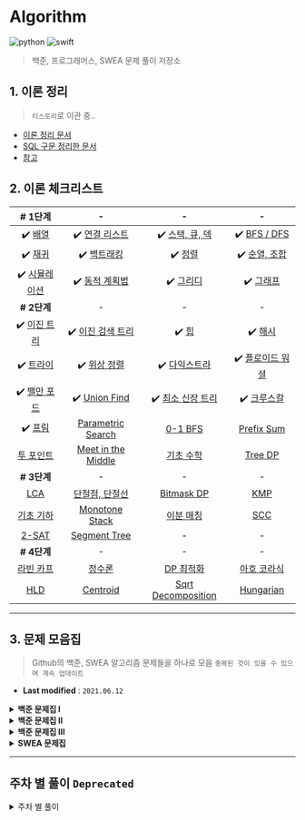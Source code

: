 # Algorithm

<p>
    <img alt="python" src="https://img.shields.io/badge/-Python-blue?logo=python&logoColor=white"/>
    <img alt="swift" src="https://img.shields.io/badge/-Swift-orange?logo=swift&logoColor=white"/>
</p>

> 백준, 프로그래머스, SWEA 문제 풀이 저장소

## 1. 이론 정리

> `티스토리`로 이관 중..

- [이론 정리 문서](https://seu0313.tistory.com/category/Algorithm/%EC%9E%90%EB%A3%8C%EA%B5%AC%EC%A1%B0%20%26%20%EC%95%8C%EA%B3%A0%EB%A6%AC%EC%A6%98%20%EC%9D%B4%EB%A1%A0)
- [SQL 구문 정리한 문서](https://github.com/seu0313/Algorithm/tree/master/%EC%9D%B4%EB%A1%A0/SQL)
- [참고](https://gmlwjd9405.github.io/2017/10/01/basic-concepts-of-development-algorithm.html)


## 2. 이론 체크리스트

|**# 1단계**|-|-|-|
| :--------: | :--------: | :--------: | :--------: |
|✔️ [배열]()|✔️ [연결 리스트]()|✔️ [스택, 큐, 덱]()|✔️ [BFS / DFS]()|
|✔️ [재귀]()|✔️ [백트래킹]()|✔️ [정렬]()|✔️ [순열, 조합]()|
|✔️ [시뮬레이션]()|✔️ [동적 계획법]()|✔️ [그리디]()|✔️ [그래프]()|
|**# 2단계**|-|-|-|
|✔️ [이진 트리]()|✔️ [이진 검색 트리]()|✔️ [힙]()|✔️ [해시]()|
|✔️ [트라이]()|✔️ [위상 정렬]()|✔️ [다익스트라]()|✔️ [플로이드 워셜]()|
|✔️ [밸만 포드]()|✔️ [Union Find]()|✔️ [최소 신장 트리]()|✔️ [크루스칼]()|
|✔️ [프림]()|[Parametric Search]()|[0-1 BFS]()|[Prefix Sum]()|
|[투 포인트]()|[Meet in the Middle]()|[기초 수학]()|[Tree DP]()|
|**# 3단계**|-|-|-|
|[LCA]()|[단절점, 단절선]()|[Bitmask DP]()|[KMP]()|
|[기초 기하]()|[Monotone Stack]()|[이분 매칭]()|[SCC]()|
|[2-SAT]()|[Segment Tree]()|-|-|
|**# 4단계**|-|-|-|
|[라빈 카프]()|[정수론]()|[DP 최적화]()|[아호 코라식]()|
|[HLD]()|[Centroid]()|[Sqrt Decomposition]()|[Hungarian]()|

---

## 3. 문제 모음집

> Github의 백준, SWEA 알고리즘 문제들을 하나로 모음 `중복된 것이 있을 수 있으며 계속 업데이트`

- **Last modified** :  `2021.06.12`

<details>
<summary><b>백준 문제집 I</b></summary>

|문제 번호|문제 이름|체크 (📅, ✔️)|
|:---:|:---:|:---:|
|16676|[근우의 다이어리 꾸미기](https://www.acmicpc.net/problem/16676)|📅|
|15953|[상금 헌터](https://www.acmicpc.net/problem/15953)|📅|
|2480|[주사위 세개](https://www.acmicpc.net/problem/2480)|📅|
|17072|[아스키 아트](https://www.acmicpc.net/problem/17072)|📅|
|16675|[두 개의 손](https://www.acmicpc.net/problem/16675)|📅|
|---|---|---|
|16165|[걸그룹 마스터 준석이](https://www.acmicpc.net/problem/16165)|📅|
|17293|[맥주 99병](https://www.acmicpc.net/problem/17293)|📅|
|10539|[수빈이와 수열](https://www.acmicpc.net/problem/10539)|📅|
|17389|[보너스 점수](https://www.acmicpc.net/problem/17389)|📅|
|1439|[뒤집기](https://www.acmicpc.net/problem/1439)|📅|
|---|---|---|
|5052|[전화번호 목록](https://www.acmicpc.net/problem/5052)|📅|
|10828|[스택](https://www.acmicpc.net/problem/10828)|✔️|
|10845|[큐](https://www.acmicpc.net/problem/10845)|✔️|
|1927|[최소 힙](https://www.acmicpc.net/problem/1927)|📅|
|9012|[괄호](https://www.acmicpc.net/problem/9012)|✔️|
|---|---|---|
|10799|[쇠막대기](https://www.acmicpc.net/problem/10799)|✔️|
|2493|[탑](https://www.acmicpc.net/problem/2493)|📅|
|1966|[프린터 큐](https://www.acmicpc.net/problem/1966)|✔️|
|11279|[최대 힙](https://www.acmicpc.net/problem/11279)|📅|
|1439|[가장 긴 문자열](https://www.acmicpc.net/problem/1439)|📅|
|---|---|---|
|1766|[문제집](https://www.acmicpc.net/problem/1766)|📅|
|1012|[유기농 배추](https://www.acmicpc.net/problem/1012)|✔️|
|1260|[DFS와 BFS](https://www.acmicpc.net/problem/1260)|✔️|
|2178|[미로 탐색](https://www.acmicpc.net/problem/2178)|✔️|
|2606|[바이러스](https://www.acmicpc.net/problem/2606)|✔️|
|---|---|---|
|2667|[단지번호 붙이기](https://www.acmicpc.net/problem/2667)|✔️|
|14503|[로봇 청소기](https://www.acmicpc.net/problem/14503)|📅|
|14620|[꽃길](https://www.acmicpc.net/problem/14620)|📅|
|19956|[늑대와 양](https://www.acmicpc.net/problem/16956)|📅|
|11279|[최대 힙](https://www.acmicpc.net/problem/11279)|📅|
|---|---|---|
|11726|[2×n 타일링](https://www.acmicpc.net/problem/11726)||
|1149|[RGB거리](https://www.acmicpc.net/problem/1149)||
|2579|[계단 오르기](https://www.acmicpc.net/problem/2579)||
|2839|[설탕 배달](https://www.acmicpc.net/problem/2839)||
|1715|[카드 정렬하기](https://www.acmicpc.net/problem/1715)||
|---|---|---|
|1339|[단어 수학](https://www.acmicpc.net/problem/1339)||
|1946|[신입 사원](https://www.acmicpc.net/problem/1946)||
|7576|[토마토](https://www.acmicpc.net/problem/7576)||
|1697|[숨바꼭질](https://www.acmicpc.net/problem/1697)||
|14502|[연구소](https://www.acmicpc.net/problem/14502)||
|---|---|---|
|2193|[이친수](https://www.acmicpc.net/problem/2193)||
|2156|[포도주 시식](https://www.acmicpc.net/problem/2156)||
|1912|[연속 합](https://www.acmicpc.net/problem/1912)||
|9251|[LCS](https://www.acmicpc.net/problem/9251)||
|11724|[연결 요소의 개수](https://www.acmicpc.net/problem/11724)||
|---|---|---|
|2206|[벽 부수고 이동하기](https://www.acmicpc.net/problem/2206)||
|4963|[섬의 개수](https://www.acmicpc.net/problem/4963)||
|10026|[적록색약](https://www.acmicpc.net/problem/10026)||
|11286|[절대값 힙](https://www.acmicpc.net/problem/11286)||
|15686|[치킨 배달](https://www.acmicpc.net/problem/15686)||
|---|---|---|
|8980|[택배](https://www.acmicpc.net/problem/8980)||
|2437|[저울](https://www.acmicpc.net/problem/2437)||
|11053|[가장 긴 증가하는 부분 수열](https://www.acmicpc.net/problem/11053)||
|10844|[쉬운 계단 수](https://www.acmicpc.net/problem/10844)||
|9251|[LCS](https://www.acmicpc.net/problem/9251)||
|---|---|---|
|7569|[토마토](https://www.acmicpc.net/problem/7569)||
|3055|[탈출](https://www.acmicpc.net/problem/3055)||
|2468|[안전 영역](https://www.acmicpc.net/problem/2468)||
|1987|[알파벳](https://www.acmicpc.net/problem/1987)||
|15686|[치킨 배달](https://www.acmicpc.net/problem/15686)||
|---|---|---|
|8980|[택배](https://www.acmicpc.net/problem/8980)||
|2437|[저울](https://www.acmicpc.net/problem/2437)||
|3035|[탈출](https://www.acmicpc.net/problem/3035)||
|3190|[뱀](https://www.acmicpc.net/problem/3190)||
|14888|[연산자 끼워넣기](https://www.acmicpc.net/problem/14888)||
|---|---|---|
|1182|[부분수열의 합](https://www.acmicpc.net/problem/1182)||
|11052|[카드 구매하기](https://www.acmicpc.net/problem/11052)||
|2133|[타일 채우기](https://www.acmicpc.net/problem/2133)||
|15649|[N과 M (1)](https://www.acmicpc.net/problem/15649)||
|2583|[영역 구하기](https://www.acmicpc.net/problem/2583)||
|---|---|---|
|2644|[촌수 계산](https://www.acmicpc.net/problem/2644)||
|13549|[숨바꼭질 3](https://www.acmicpc.net/problem/13549)||
|1520|[내리막 길](https://www.acmicpc.net/problem/1520)||
|11722|[가장 긴 감소하는 부분 수열](https://www.acmicpc.net/problem/11722)||
|1316|[그룹 단어 체커](https://www.acmicpc.net/problem/1316)||
|---|---|---|
|14500|[테트로미노](https://www.acmicpc.net/problem/14500)||
|2847|[게임을 만든 동준이](https://www.acmicpc.net/problem/2847)||
|1062|[가르침](https://www.acmicpc.net/problem/1062)||
|16236|[아기 상어](https://www.acmicpc.net/problem/16236)||
|7562|[나이트의 이동](https://www.acmicpc.net/problem/7562)||
|---|---|---|
|16236|[아기 상어](https://www.acmicpc.net/problem/16236)||
|1699|[제곱수의 합](https://www.acmicpc.net/problem/1699)||
|11051|[이항 계수2](https://www.acmicpc.net/problem/11051)||
|12865|[평범한 배낭](https://www.acmicpc.net/problem/12865)||
|11501|[주식](https://www.acmicpc.net/problem/11501)||
|---|---|---|
|2457|[공주님의 정원](https://www.acmicpc.net/problem/2457)||
|15900|[나무 탈출](https://www.acmicpc.net/problem/15900)||
|9372|[상근이의 여행](https://www.acmicpc.net/problem/9372)||
|2343|[기타 레슨](https://www.acmicpc.net/problem/2343)||
|1939|[중량 제한](https://www.acmicpc.net/problem/1939)||
|---|---|---|
|2504|[괄호의 값](https://www.acmicpc.net/problem/2504)|✔️|
|1010|[다리 놓기](https://www.acmicpc.net/problem/1010)||
|9465|[스티커](https://www.acmicpc.net/problem/9465)||
|11725|[트리의 부모 찾기](https://www.acmicpc.net/problem/11725)||
|14499|[주사위 굴리기](https://www.acmicpc.net/problem/14499)||
|---|---|---|
|1080|[행렬](https://www.acmicpc.net/problem/1080)||
|1309|[동물원](https://www.acmicpc.net/problem/1309)||
|15683|[감시](https://www.acmicpc.net/problem/15683)||
|2108|[통계학](https://www.acmicpc.net/problem/2108)||
|2589|[보물섬](https://www.acmicpc.net/problem/2589)||
|---|---|---|
|16953|[A -> B](https://www.acmicpc.net/problem/16953)||
|14890|[경사로](https://www.acmicpc.net/problem/14890)||
|17144|[미세먼지 안녕!](https://www.acmicpc.net/problem/17144)||
|17140|[이차원 배열과 연산](https://www.acmicpc.net/problem/17140)||
|15684|[사다리 조작](https://www.acmicpc.net/problem/15684)||
|---|---|---|
|14501|[퇴사](https://www.acmicpc.net/problem/14501)||
|19236|[청소년 상어](https://www.acmicpc.net/problem/19236)||
|20055|[컨베이어 벨트 위의 로봇](https://www.acmicpc.net/problem/20055)||
|14891|[톱니바퀴](https://www.acmicpc.net/problem/14891)||
|14889|[스타트와 링크](https://www.acmicpc.net/problem/14889)||
|---|---|---|
|16235|[나무 재테크](https://www.acmicpc.net/problem/16235)||
|17070|[파이프 옮기기 1](https://www.acmicpc.net/problem/17070)||
|17281|[⚾](https://www.acmicpc.net/problem/17281)||
|19237|[어른 상어](https://www.acmicpc.net/problem/19237)||
|2565|[전깃줄](https://www.acmicpc.net/problem/2565)||
|---|---|---|
|1904|[01타일](https://www.acmicpc.net/problem/1904)||
|16234|[인구 이동](https://www.acmicpc.net/problem/16234)||
|1389|[케빈 베이컨의 6단계 법칙](https://www.acmicpc.net/problem/1389)||
|19237|[어른 상어](https://www.acmicpc.net/problem/19237)||
|15685|[드래곤 커브](https://www.acmicpc.net/problem/15685)||
|---|---|---|
|2636|[치즈](https://www.acmicpc.net/problem/2636)||
|1707|[이분 그래프](https://www.acmicpc.net/problem/1707)||
|1915|[가장 큰 정사각형](https://www.acmicpc.net/problem/1915)||
|2225|[합 분해](https://www.acmicpc.net/problem/2225)||
|11654|[아스키 코드](https://www.acmicpc.net/problem/11654)||
|---|---|---|
|11720|[숫자의 합](https://www.acmicpc.net/problem/11720)||
|1712|[손익분기점](https://www.acmicpc.net/problem/1712)||
|2292|[벌집](https://www.acmicpc.net/problem/2292)||
|1978|[소수 찾기](https://www.acmicpc.net/problem/1978)||
|2581|[소수](https://www.acmicpc.net/problem/2581)||
|---|---|---|
|10872|[팩토리얼](https://www.acmicpc.net/problem/10872)||
|10870|[피보나치 수5](https://www.acmicpc.net/problem/10870)||
|2798|[블랙잭](https://www.acmicpc.net/problem/2798)||
|2231|[분해합](https://www.acmicpc.net/problem/2231)||
|2750|[수 정렬하기](https://www.acmicpc.net/problem/2750)||
|---|---|---|
|2751|[수 정렬하기 2](https://www.acmicpc.net/problem/2751)||
|15649|[N과 M (1)](https://www.acmicpc.net/problem/15649)||
|15650|[N과 M (2)](https://www.acmicpc.net/problem/15650)||
|1003|[피보나치 함수](https://www.acmicpc.net/problem/1003)||
|9184|[신나는 함수 실행](https://www.acmicpc.net/problem/9184)||
|---|---|---|
|11047|[동전 0](https://www.acmicpc.net/problem/11047)||
|1931|[회의실 배정](https://www.acmicpc.net/problem/1931)||
|5086|[배수와 약수](https://www.acmicpc.net/problem/5086)||
|1037|[약수](https://www.acmicpc.net/problem/1037)||
|10828|[스택](https://www.acmicpc.net/problem/10828)||
|---|---|---|
|10773|[제로](https://www.acmicpc.net/problem/10773)||
|18258|[큐 2](https://www.acmicpc.net/problem/18258)||
|2164|[카드 2](https://www.acmicpc.net/problem/2164)||
|2630|[색종이 만들기](https://www.acmicpc.net/problem/2630)||
|1992|[쿼드트리](https://www.acmicpc.net/problem/1992)||
|---|---|---|
|1920|[수 찾기](https://www.acmicpc.net/problem/1920)||
|10816|[숫자 카드 2](https://www.acmicpc.net/problem/10816)||
|11279|[최대 힙](https://www.acmicpc.net/problem/11279)||
|1927|[최소 힙](https://www.acmicpc.net/problem/1927)||
|2447|[별 찍기-10](https://www.acmicpc.net/problem/2447)||
|---|---|---|
|11729|[하노이 탑 이동 순서](https://www.acmicpc.net/problem/11729)||
|7568|[덩치](https://www.acmicpc.net/problem/7568)||
|1018|[체스판 다시 칠하기](https://www.acmicpc.net/problem/1018)||
|15651|[N과 M (3)](https://www.acmicpc.net/problem/15651)||
|15652|[N과 M (4)](https://www.acmicpc.net/problem/15652)||
|---|---|---|
|1904|[01타일](https://www.acmicpc.net/problem/1904)||
|9461|[파도반 수열](https://www.acmicpc.net/problem/9461)||
|1260|[DFS와 BFS](https://www.acmicpc.net/problem/1260)||
|2606|[바이러스](https://www.acmicpc.net/problem/2606)||
|1149|[RGB 거리](https://www.acmicpc.net/problem/1149)||
|---|---|---|
|1932|[정수 삼각형](https://www.acmicpc.net/problem/1932)||
|11399|[ATM](https://www.acmicpc.net/problem/11399)||
|1541|[잃어버린 괄호](https://www.acmicpc.net/problem/1541)||
|2609|[최대공약수와 최소공배수](https://www.acmicpc.net/problem/2609)||
|1934|[최소공배수](https://www.acmicpc.net/problem/1934)||
|---|---|---|
|9012|[괄호](https://www.acmicpc.net/problem/9012)||
|4949|[균형잡힌 세상](https://www.acmicpc.net/problem/4949)||
|11866|[요세푸스 문제 0](https://www.acmicpc.net/problem/11866)||
|1966|[프린터 큐](https://www.acmicpc.net/problem/1966)||
|2579|[계단 오르기](https://www.acmicpc.net/problem/2579)||
|---|---|---|
|1463|[1로 만들기](https://www.acmicpc.net/problem/1463)||
|1780|[종이의 개수](https://www.acmicpc.net/problem/1780)||
|1629|[곱셈](https://www.acmicpc.net/problem/1629)||
|1654|[랜선 자르기](https://www.acmicpc.net/problem/1654)||
|2805|[나무 자르기](https://www.acmicpc.net/problem/2805)||
|---|---|---|
|11286|[절댓값 힙](https://www.acmicpc.net/problem/11286)||
|1655|[가운데를 말해요](https://www.acmicpc.net/problem/1655)||
|2667|[단지번호 붙이기](https://www.acmicpc.net/problem/2667)||
|1012|[유기농 배추](https://www.acmicpc.net/problem/1012)||
|1436|[영화감독 숌](https://www.acmicpc.net/problem/1436)||
|---|---|---|
|9663|[N-Queen](https://www.acmicpc.net/problem/9663)||
|2580|[스도쿠](https://www.acmicpc.net/problem/2580)||
|10844|[쉬운 계단 수](https://www.acmicpc.net/problem/10844)||
|2156|[포도주 시식](https://www.acmicpc.net/problem/2156)||
|13305|[주유소](https://www.acmicpc.net/problem/13305)||
|---|---|---|
|2981|[검문](https://www.acmicpc.net/problem/2981)||
|3036|[링](https://www.acmicpc.net/problem/3036)||
|2580|[스도쿠](https://www.acmicpc.net/problem/2580)||
|11053|[가장 긴 증가하는 부분 수열](https://www.acmicpc.net/problem/11053)||
|11054|[가장 긴 바이토닉 부분 수열](https://www.acmicpc.net/problem/11054)||
|---|---|---|
|1874|[스택 수열](https://www.acmicpc.net/problem/1874)||
|17298|[오큰수](https://www.acmicpc.net/problem/17298)||
|10866|[덱](https://www.acmicpc.net/problem/10866)||
|1021|[회전하는 큐](https://www.acmicpc.net/problem/1021)||
|11401|[이항 계수3](https://www.acmicpc.net/problem/11401)||
|---|---|---|
|2740|[행렬 곱셈](https://www.acmicpc.net/problem/2740)||
|2110|[공유기 설치](https://www.acmicpc.net/problem/2110)||
|1300|[K번째 수](https://www.acmicpc.net/problem/1300)||
|1406|[에디터](https://www.acmicpc.net/problem/1406)||
|10989|[수 정렬하기 3](https://www.acmicpc.net/problem/10989)||
|---|---|---|
|10815|[숫자 카드](https://www.acmicpc.net/problem/10815)||
|7576|[토마토](https://www.acmicpc.net/problem/7576)||
|2565|[전깃줄](https://www.acmicpc.net/problem/2565)||
|1181|[단어 정렬](https://www.acmicpc.net/problem/1181)||
|2178|[미로 탐색](https://www.acmicpc.net/problem/2178)||
|---|---|---|
|9251|[LCS](https://www.acmicpc.net/problem/9251)||
|1026|[보물](https://www.acmicpc.net/problem/1026)||
|11650|[좌표 정렬하기](https://www.acmicpc.net/problem/11650)||
|1300|[K번째 수](https://www.acmicpc.net/problem/1300)||
|14889|[스타트와 링크](https://www.acmicpc.net/problem/14889)||
|---|---|---|
|11651|[좌표 정렬하기 2](https://www.acmicpc.net/problem/11651)||
|6603|[로또](https://www.acmicpc.net/problem/6603)||
|1158|[요세푸스 문제](https://www.acmicpc.net/problem/1158)||
|9095|[1, 2, 3 더하기](https://www.acmicpc.net/problem/9095)||
|5430|[AC](https://www.acmicpc.net/problem/5430)||
|---|---|---|
|1182|[부분 수열의 합](https://www.acmicpc.net/problem/1182)||
|1929|[소수 구하기](https://www.acmicpc.net/problem/1929)||
|10867|[중복 빼고 정렬하기](https://www.acmicpc.net/problem/10867)||
|15686|[치킨 배달](https://www.acmicpc.net/problem/15686)||
|15686|[치킨 배달](https://www.acmicpc.net/problem/15686)||
|---|---|---|
|5430|[AC](https://www.acmicpc.net/problem/5430)||
|7569|[토마토](https://www.acmicpc.net/problem/7569)||
|11726|[2xn 타일링](https://www.acmicpc.net/problem/11726)||
|2661|[좋은수열](https://www.acmicpc.net/problem/2661)||
|2583|[영역 구하기](https://www.acmicpc.net/problem/2583)||
|---|---|---|
|1697|[숨바꼭질](https://www.acmicpc.net/problem/1697)||
|1644|[소수의 연속합](https://www.acmicpc.net/problem/1644)||
|2485|[가로수](https://www.acmicpc.net/problem/2485)||
|1912|[연속합](https://www.acmicpc.net/problem/1912)||
|2580|[스도쿠](https://www.acmicpc.net/problem/2580)||
|---|---|---|
|2661|[좋은수열](https://www.acmicpc.net/problem/2661)||
|2293|[동전 1](https://www.acmicpc.net/problem/2293)||
|1654|[랜선 자르기](https://www.acmicpc.net/problem/1654)||
|1644|[소수의 연속합](https://www.acmicpc.net/problem/1644)||
|2217|[로프](https://www.acmicpc.net/problem/2217)||
|---|---|---|
|2805|[나무 자르기](https://www.acmicpc.net/problem/2805)||
|2636|[치즈](https://www.acmicpc.net/problem/2636)||
|11727|[2xn 타일링 2](https://www.acmicpc.net/problem/11727)||
|2529|[부등호](https://www.acmicpc.net/problem/2529)||
|2512|[예산](https://www.acmicpc.net/problem/2512)||
|---|---|---|
|2659|[십자카드 문제](https://www.acmicpc.net/problem/2659)||
|1715|[카드 정렬하기](https://www.acmicpc.net/problem/1715)||
|2293|[동전 1](https://www.acmicpc.net/problem/2293)||
|2668|[숫자고르기](https://www.acmicpc.net/problem/2668)||
|2641|[다각형그리기](https://www.acmicpc.net/problem/2641)||
|---|---|---|
|2660|[회장뽑기](https://www.acmicpc.net/problem/2660)||
|2529|[부등호](https://www.acmicpc.net/problem/2529)||
|2650|[교차점개수](https://www.acmicpc.net/problem/2650)||
|2669|[직사각형 네개의 합집합의 면적 구하기](https://www.acmicpc.net/problem/2669)||
|2658|[직각 이등변 삼각형 찾기](https://www.acmicpc.net/problem/2658)||
</details>

<details>
<summary><b>백준 문제집 II</b></summary>

|문제 번호|문제 이름|체크 (📅, ✔️)|
|:---:|:---:|:---:|
|4485|[녹색입은 애가 젤다지](https://www.acmicpc.net/problem/4485)||
|18513|[샘터](https://www.acmicpc.net/problem/18513)||
|19238|[스타트 택시](https://www.acmicpc.net/problem/19238)||
|19237|[어른 상어](https://www.acmicpc.net/problem/19237)||
|13460|[구슬 탈출 2](https://www.acmicpc.net/problem/13460)||
|---|---|---|
|19236|[청소년 상어](https://www.acmicpc.net/problem/19236)||
|12100|[2048(Easy)](https://www.acmicpc.net/problem/12100)||
|3190|[뱀](https://www.acmicpc.net/problem/3190)||
|14890|[경사로](https://www.acmicpc.net/problem/14890)||
|13458|[시험 감독](https://www.acmicpc.net/problem/13458)||
|---|---|---|
|14499|[주사위 굴리기](https://www.acmicpc.net/problem/14499)||
|5373|[큐빙](https://www.acmicpc.net/problem/5373)||
|14719|[빗물](https://www.acmicpc.net/problem/14719)||
|1440|[타임머신](https://www.acmicpc.net/problem/1440)||
|4386|[별자리 만들기](https://www.acmicpc.net/problem/4386)||
|---|---|---|
|1504|[특정한 최단 경우](https://www.acmicpc.net/problem/1504)||
|11559|[Puyo Puyo](https://www.acmicpc.net/problem/11559)||
|7562|[나이트의 이동](https://www.acmicpc.net/problem/7562)||
|1922|[네트워크 연결](https://www.acmicpc.net/problem/1922)||
|4179|[불!](https://www.acmicpc.net/problem/4179)||
|---|---|---|
|10026|[적록색약](https://www.acmicpc.net/problem/10026)||
|12846|[무서운 아르바이트](https://www.acmicpc.net/problem/12846)||
|2533|[SNS](https://www.acmicpc.net/problem/2533)||
|1516|[게임 개발](https://www.acmicpc.net/problem/1516)||
|2841|[외계인의 기타연주](https://www.acmicpc.net/problem/2841)||
|---|---|---|
|1022|[소용돌이 예쁘게 출력하기](https://www.acmicpc.net/problem/1022)||
|1713|[후보 추천하기](https://www.acmicpc.net/problem/1713)||
|8972|[미친 아두이노](https://www.acmicpc.net/problem/8972)||
|1976|[여행 가자](https://www.acmicpc.net/problem/1976)||
|5052|[전화번호 목록](https://www.acmicpc.net/problem/5052)||
|---|---|---|
|1715|[카드 정렬하기](https://www.acmicpc.net/problem/1715)||
|1202|[보석 도둑](https://www.acmicpc.net/problem/1202)||
|4195|[친구 네트워크](https://www.acmicpc.net/problem/4195)||
|9935|[문자열 폭발](https://www.acmicpc.net/problem/9935)||
|5676|[음주 코딩](https://www.acmicpc.net/problem/5676)||
|---|---|---|
|2014|[소수의 곱](https://www.acmicpc.net/problem/2014)||
|17298|[오큰수](https://www.acmicpc.net/problem/17298)||
|1038|[감소하는 수](https://www.acmicpc.net/problem/1038)||
|6198|[옥상 정원 꾸미기](https://www.acmicpc.net/problem/6198)||
|17299|[오등큰수](https://www.acmicpc.net/problem/17299)||
|---|---|---|
|2800|[괄호 제거](https://www.acmicpc.net/problem/2800)||
|11000|[강의실 배정](https://www.acmicpc.net/problem/11000)||
|17136|[색종이 붙이기](https://www.acmicpc.net/problem/17136)||
|1717|[집합의 표현](https://www.acmicpc.net/problem/1717)||
|17281|[⚾](https://www.acmicpc.net/problem/17281)||
|---|---|---|
|1826|[연료 채우기](https://www.acmicpc.net/problem/1826)||
|6087|[레이저 통신](https://www.acmicpc.net/problem/6087)||
|19640|[화장실의 규칙](https://www.acmicpc.net/problem/19640)||
|3954|[Brainf\*\*k 인터프리터](https://www.acmicpc.net/problem/3954)||
|17406|[배열 돌리기 4](https://www.acmicpc.net/problem/17406)||
|---|---|---|
|1662|[압축](https://www.acmicpc.net/problem/1662)||
|17471|[게리맨더링](https://www.acmicpc.net/problem/17471)||
|1781|[컵라면](https://www.acmicpc.net/problem/1781)||
|7662|[이중 우선순위 큐](https://www.acmicpc.net/problem/7662)||
|2812|[크게 만들기](https://www.acmicpc.net/problem/2812)||
|---|---|---|
|17472|[다리 만들기 2](https://www.acmicpc.net/problem/17472)||
|12764|[싸지방에 간 준하](https://www.acmicpc.net/problem/12764)||
|10216|[Count Circle Groups](https://www.acmicpc.net/problem/10216)||
|1477|[휴게소 세우기](https://www.acmicpc.net/problem/1477)||
|1700|[멀티탭 스케줄링](https://www.acmicpc.net/problem/1700)||
|---|---|---|
|2212|[센서](https://www.acmicpc.net/problem/2212)||
|2573|[빙산](https://www.acmicpc.net/problem/2573)||
|12865|[평범한 배낭](https://www.acmicpc.net/problem/12865)||
|2513|[통학버스](https://www.acmicpc.net/problem/2513)||
|5014|[스타트링크](https://www.acmicpc.net/problem/5014)||
|---|---|---|
|2660|[회장뽑기](https://www.acmicpc.net/problem/2660)||
|2636|[치즈](https://www.acmicpc.net/problem/2636)||
|1799|[비숍](https://www.acmicpc.net/problem/1799)||
|13908|[비밀번호](https://www.acmicpc.net/problem/13908)||
|2174|[로봇 시뮬레이션](https://www.acmicpc.net/problem/2174)||
|10836|[여왕벌](https://www.acmicpc.net/problem/10836)||
</details>

<details>
<summary><b>백준 문제집 III</b></summary>

|문제 번호|문제 이름|체크 (📅, ✔️)|
|:---:|:---:|:---:|
|2501|[🥉 약수 구하기](https://www.acmicpc.net/problem/2501)||
|3460|[🥉 이진수](https://www.acmicpc.net/problem/3460)||
|10818|[🥉 최소, 최대](https://www.acmicpc.net/problem/10818)||
|2460|[🥉 지능형 기차 2](https://www.acmicpc.net/problem/2460)||
|10870|[🥉 피보나치 수 5](https://www.acmicpc.net/problem/10870)||
|2309|[🥉 일곱 난쟁이](https://www.acmicpc.net/problem/2309)||
|2609|[🥈 최대공약수와 최소공배수](https://www.acmicpc.net/problem/2609)||
|2693|[🥈 N번째 큰 수](https://www.acmicpc.net/problem/2693)||
|1978|[🥈 소수 찾기](https://www.acmicpc.net/problem/1978)||
|1292|[🥈 쉽게 푸는 문제](https://www.acmicpc.net/problem/1292)||
|2581|[🥈 소수](https://www.acmicpc.net/problem/2581)||
|---|---|---|
|14888|[🥈 연산자 끼워넣기](https://www.acmicpc.net/problem/14888)||
|2504|[🥈 괄호의 값](https://www.acmicpc.net/problem/2504)|✔️|
|14719|[🥇 빗물](https://www.acmicpc.net/problem/14719)||
|1062|[🥇 가르침](https://www.acmicpc.net/problem/1062)||
|1700|[🥇 멀티탭 스케줄링](https://www.acmicpc.net/problem/1700)||
|1806|[🥇 부분합](https://www.acmicpc.net/problem/1806)||
|1916|[🥇 최소비용 구하기](https://www.acmicpc.net/problem/1916)||
|1197|[🥇 최소 스패닝 트리](https://www.acmicpc.net/problem/1197)||
|16916|[🥇 부분 문자열](https://www.acmicpc.net/problem/16916)||
|2252|[🥇 줄 세우기](https://www.acmicpc.net/problem/2252)||
|---|---|---|
|3085|[🥈 수들의 합](https://www.acmicpc.net/problem/3085)||
|1062|[🥈 사탕 게임](https://www.acmicpc.net/problem/1062)||
|2293|[🥈 동전 1](https://www.acmicpc.net/problem/2293)||
|2294|[🥈 동전 2](https://www.acmicpc.net/problem/2294)||
|2667|[🥈 단지번호붙이기](https://www.acmicpc.net/problem/2667)||
|1038|[🥇 감소하는 수](https://www.acmicpc.net/problem/1038)||
|1062|[🥇 가르침](https://www.acmicpc.net/problem/1062)||
|17070|[🥇 파이프 옮기기 1](https://www.acmicpc.net/problem/17070)||
|---|---|---|
|1260|[🥈 DFS와 BFS](https://www.acmicpc.net/problem/1260)||
|1303|[🥈 전투](https://www.acmicpc.net/problem/1303)||
|2178|[🥈 미로 탐색](https://www.acmicpc.net/problem/2178)||
|1743|[🥈 음식물 피하기](https://www.acmicpc.net/problem/1743)||
|2606|[🥈 바이러스](https://www.acmicpc.net/problem/2606)||
|16953|[🥇 A → B](https://www.acmicpc.net/problem/16953)||
|12851|[🥇 숨바꼭질 2](https://www.acmicpc.net/problem/12851)||
|13549|[🥇 숨바꼭질 3](https://www.acmicpc.net/problem/13549)||
|13913|[🥇 숨바꼭질 4](https://www.acmicpc.net/problem/13913)||
|14226|[🥇 이모티콘](https://www.acmicpc.net/problem/14226)||
|17086|[🥇 아기 상어2](https://www.acmicpc.net/problem/17086)||
|16930|[🏅 달리기](https://www.acmicpc.net/problem/16930)||
|---|---|---|
|15486|[🥈 퇴사 2](https://www.acmicpc.net/problem/15486)||
|1890|[🥈 점프](https://www.acmicpc.net/problem/1890)||
|15989|[🥈 1, 2, 3 더하기 4](https://www.acmicpc.net/problem/15989)||
|1495|[🥈 기타리스트](https://www.acmicpc.net/problem/1495)||
|11058|[🥈 크리보드](https://www.acmicpc.net/problem/11058)||
|12026|[🥈 BOJ 거리](https://www.acmicpc.net/problem/12026)||
|12865|[🥇 평범한 배낭](https://www.acmicpc.net/problem/12865)||
|5557|[🥇 1학년](https://www.acmicpc.net/problem/5557)||
|2281|[🥇 데스노트](https://www.acmicpc.net/problem/2281)||
|2616|[🥇 소형기관차](https://www.acmicpc.net/problem/2616)||
|10422|[🥇 괄호](https://www.acmicpc.net/problem/10422)||
|12869|[🥇 뮤탈리스크](https://www.acmicpc.net/problem/12869)||
|11049|[🥇 행렬 곱셈 순서](https://www.acmicpc.net/problem/11049)||
|12996|[🥇 Acka](https://www.acmicpc.net/problem/12996)||
|14238|[🥇 출근 기록](https://www.acmicpc.net/problem/14238)||
|11066|[🥇 파일 합치기](https://www.acmicpc.net/problem/11066)||
|10942|[🥇 팰린드롬?](https://www.acmicpc.net/problem/10942)||
|12969|[🥇 ABC](https://www.acmicpc.net/problem/12969)||
|---|---|---|
|2023|[🥇 신기한 소수](https://www.acmicpc.net/problem/2023)||
|16197|[🥇 두 동전](https://www.acmicpc.net/problem/16197)||
|9470|[🥇 Strahler 순서](https://www.acmicpc.net/problem/9470)||
|1005|[🥇 ACM Craft](https://www.acmicpc.net/problem/1005)||
|2533|[🥇 사회망 서비스(SNS)](https://www.acmicpc.net/problem/2533)||
|2176|[🥇 합리적인 이동경로](https://www.acmicpc.net/problem/2176)||
|1949|[🥇 우수 마을](https://www.acmicpc.net/problem/1949)||
|---|---|---|
|3568|[🥈 iSharp](https://www.acmicpc.net/problem/3568)||
|16506|[🥈 CPU](https://www.acmicpc.net/problem/16506)||
|2290|[🥈 LCD Test](https://www.acmicpc.net/problem/2290)||
|16113|[🥈 시그널](https://www.acmicpc.net/problem/16113)||
|6987|[🥈 월드컵](https://www.acmicpc.net/problem/6987)||
|8911|[🥈 거북이](https://www.acmicpc.net/problem/8911)||
|11559|[🥇 Puyo Puyo](https://www.acmicpc.net/problem/11559)||
|2933|[🥇 미네랄](https://www.acmicpc.net/problem/2933)||
|3197|[🥇 백조의 호수](https://www.acmicpc.net/problem/3197)||
|1194|[🥇 달이 차오른다, 가자.](https://www.acmicpc.net/problem/1194)||
|15898|[🥇 피아의 아틀리에 신비한 대회의 연금술사](https://www.acmicpc.net/problem/15898)||
|15778|[🏅 Yut Nori](https://www.acmicpc.net/problem/15778)||
|---|---|---|
|1141|[🥈 접두사](https://www.acmicpc.net/problem/1141)||
|9935|[🥇 문자열 폭발](https://www.acmicpc.net/problem/9935)||
|12100|[🥇 2048 (Easy)](https://www.acmicpc.net/problem/12100)||
|7579|[🥇 앱](https://www.acmicpc.net/problem/7579)||

</details>

<details>
<summary><b>SWEA 문제집</b></summary>

|문제 번호|문제 이름|체크 (📅, ✔️)|
|:---:|:---:|:---:|
|1949|[등산로 조성](https://swexpertacademy.com/main/code/problem/problemDetail.do?contestProbId=AV5PoOKKAPIDFAUq)||
|1953|[탈주범 검거](https://swexpertacademy.com/main/code/problem/problemDetail.do?contestProbId=AV5PpLlKAQ4DFAUq)||
|2105|[디저트 카페](https://swexpertacademy.com/main/code/problem/problemDetail.do?contestProbId=AV5VwAr6APYDFAWu)||
|2112|[보호 필름](https://swexpertacademy.com/main/code/problem/problemDetail.do?contestProbId=AV5V1SYKAaUDFAWu)||
|2117|[홈 방범 서비스](https://swexpertacademy.com/main/code/problem/problemDetail.do?contestProbId=AV5V61LqAf8DFAWu)||
|2382|[미생물 격리](https://swexpertacademy.com/main/code/problem/problemDetail.do?contestProbId=AV597vbqAH0DFAVl)||
|2383|[점심 식사시간](https://swexpertacademy.com/main/code/problem/problemDetail.do?contestProbId=AV5-BEE6AK0DFAVl)||
|4013|[특이한 자석](https://swexpertacademy.com/main/code/problem/problemDetail.do?contestProbId=AWIeV9sKkcoDFAVH)||
|4014|[활주로 건설](https://swexpertacademy.com/main/code/problem/problemDetail.do?contestProbId=AWIeW7FakkUDFAVH)||
|5644|[무선 충전](https://swexpertacademy.com/main/code/problem/problemDetail.do?contestProbId=AWXRDL1aeugDFAUo)||
|5648|[원자 소멸 시뮬레이션](https://swexpertacademy.com/main/code/problem/problemDetail.do?contestProbId=AWXRFInKex8DFAUo)||
|5650|[핀볼 게임](https://swexpertacademy.com/main/code/problem/problemDetail.do?contestProbId=AWXRF8s6ezEDFAUo)||
|5653|[줄기세포배양](https://swexpertacademy.com/main/code/problem/problemDetail.do?contestProbId=AWXRJ8EKe48DFAUo)||
|5656|[벽돌 깨기](https://swexpertacademy.com/main/code/problem/problemDetail.do?contestProbId=AWXRQm6qfL0DFAUo)||
|5658|[보물상자 비밀번호](https://swexpertacademy.com/main/code/problem/problemDetail.do?contestProbId=AWXRUN9KfZ8DFAUo)||
|6808|[규영이와 인영이의 카드게임](https://swexpertacademy.com/main/code/problem/problemDetail.do?contestProbId=AWgv9va6HnkDFAW0&categoryId=AWgv9va6HnkDFAW0&categoryType=CODE&&&)||
|2112|[보호 필름](https://swexpertacademy.com/main/code/problem/problemDetail.do?contestProbId=AV5V1SYKAaUDFAWu&categoryId=AV5V1SYKAaUDFAWu&categoryType=CODE)||
|3349|[최솟값으로 이동하기](https://swexpertacademy.com/main/code/problem/problemDetail.do?contestProbId=AWDTN0cKr1oDFAWD&categoryId=AWDTN0cKr1oDFAWD&categoryType=CODE)||
|2117|[홈 방범 서비스](https://swexpertacademy.com/main/code/problem/problemDetail.do?contestProbId=AV5V61LqAf8DFAWu&categoryId=AV5V61LqAf8DFAWu&categoryType=CODE)||
|2382|[미생물 격리](https://swexpertacademy.com/main/code/problem/problemDetail.do?contestProbId=AV597vbqAH0DFAVl)||
|2477|[차량 정비소](https://swexpertacademy.com/main/code/problem/problemDetail.do?contestProbId=AV6c6bgaIuoDFAXy&categoryId=AV6c6bgaIuoDFAXy&categoryType=CODE&problemTitle=2477&orderBy=FIRST_REG_DATETIME&selectCodeLang=ALL&select-1=&pageSize=10&pageIndex=1)||
|2105|[디저트 카페](https://swexpertacademy.com/main/code/problem/problemDetail.do?contestProbId=AV5VwAr6APYDFAWu)||


</details>

---

## 주차 별 풀이 `Deprecated`

<details>
<summary>주차 별 풀이</summary>

<details>
    <summary><b>2021년 (완료 목록)</b></summary>

### 1주차

- [x] [이론 학습 - Array](https://wayhome25.github.io/cs/2017/04/17/cs-18-1/)
- [x] [이론 학습 - Linked List](https://wayhome25.github.io/cs/2017/04/17/cs-19/)
- [x] [이론 학습 - Stack](https://gmlwjd9405.github.io/2018/08/03/data-structure-stack.html)
- [x] [이론 학습 - Queue, Deque](https://gmlwjd9405.github.io/2018/08/02/data-structure-queue.html)
- [x] [프로그래머스 - 기능개발](https://programmers.co.kr/learn/courses/30/lessons/42586)
- [x] [프로그래머스 - 다리를 지나는 트럭](https://programmers.co.kr/learn/courses/30/lessons/42583)
- [x] [프로그래머스 - 프린터](https://programmers.co.kr/learn/courses/30/lessons/42587)

### 2주차

- [x] [이론 학습 - DFS](https://gmlwjd9405.github.io/2018/08/14/algorithm-dfs.html)
- [x] [이론 학습 - BFS](https://gmlwjd9405.github.io/2018/08/15/algorithm-bfs.html)
- [x] [이론 학습 - Recursion](http://10bun.tv/beginner/episode-4/#%ED%95%B5%EC%8B%AC-%EA%B0%95%EC%9D%98)
- [x] [이론 학습 - Backtracking](https://idea-sketch.tistory.com/29)
- [x] [프로그래머스 - 타겟 넘버](https://programmers.co.kr/learn/courses/30/lessons/43165)
- [x] [프로그래머스 - 네트워크](https://programmers.co.kr/learn/courses/30/lessons/43162)
- [x] [프로그래머스 - 단어 변환](https://programmers.co.kr/learn/courses/30/lessons/43163)
- [x] [프로그래머스 - 여행 경로](https://programmers.co.kr/learn/courses/30/lessons/43164)
- [x] [이취코 - 3. 그리디 (큰 수의 법칙)]()
- [x] [이취코 - 3. 그리디 (숫자 카드 게임)]()
- [x] [이취코 - 3. 그리디 (1이 될 때까지)]()
- [x] [이취코 - 4. 구현 (왕실의 나이트)]()
- [x] [이취코 - 4. 구현 (게임 개발)]()
- [x] [이취코 - 5. DFS/BFS (음료수 얼려 먹기)]()
- [x] [이취코 - 5. DFS/BFS (미로 탈출)]()

### 3주차

- [x] [이론 학습 - Permutaion / Combination](https://coding-factory.tistory.com/606)
- [x] [이론 학습 - Sort](https://www.toptal.com/developers/sorting-algorithms)
- [x] [프로그래머스 - 가장 큰 수](https://programmers.co.kr/learn/courses/30/lessons/42746)
- [x] [프로그래머스 - H-Index](https://programmers.co.kr/learn/courses/30/lessons/42747)
- [x] [이취코 - 6. 정렬 (위에서 아래로)]()
- [x] [이취코 - 6. 정렬 (성적이 낮은 순서로 학생 출력하기)]()
- [x] [이취코 - 6. 정렬 (두 배열의 원소 교체)]()
- [x] [이취코 - 7. 이진 탐색 (부품 찾기)]()
- [x] [이취코 - 7. 이진 탐색 (떡볶이 떡 만들기)]()

### 4주차

- [x] [이론 학습 - Dynamic Programming](https://galid1.tistory.com/507)
- [x] [프로그래머스 - N으로 표현](https://programmers.co.kr/learn/courses/30/lessons/42895)
- [x] [프로그래머스 - 정수 삼각형](https://programmers.co.kr/learn/courses/30/lessons/43105)
- [ ] [프로그래머스 - 등굣길](https://programmers.co.kr/learn/courses/30/lessons/42898)
- [ ] [프로그래머스 - 도둑질](https://programmers.co.kr/learn/courses/30/lessons/42897)
- [x] [이취코 - 8. DP (1로 만들기)]()
- [x] [이취코 - 8. DP (개미 전사)]()
- [x] [이취코 - 8. DP (바닥 공사)]()
- [x] [이취코 - 8. DP (효율적인 화폐 구성)]()

### 5주차

- [x] [이론 학습 - Greedy](https://ujink.tistory.com/10)
- [x] [이론 학습 - Binary Tree]()
- [x] [이론 학습 - Binary Search Tree]()
- [x] [이론 학습 - Heap](https://gmlwjd9405.github.io/2018/05/10/data-structure-heap.html)
- [x] [이론 학습 - Exhaustive Search (완전탐색)]()
- [x] [프로그래머스 - 조이스틱](https://programmers.co.kr/learn/courses/30/lessons/42860)
- [x] [프로그래머스 - 큰 수 만들기](https://programmers.co.kr/learn/courses/30/lessons/42883)
- [x] [프로그래머스 - 구명보트](https://programmers.co.kr/learn/courses/30/lessons/42885)
- [x] [프로그래머스 - 섬 연결하기](https://programmers.co.kr/learn/courses/30/lessons/42861)
- [x] [프로그래머스 - 단속카메라](https://programmers.co.kr/learn/courses/30/lessons/42884)
- [x] [이취코 - 9. 최단 경로 (미래 도시)]()
- [x] [이취코 - 9. 최단 경로 (전보)]()

### 6주차

- [x] [이론 학습 - Graph](https://gmlwjd9405.github.io/2018/08/13/data-structure-graph.html)
- [x] [이론 학습 - Dijkstra]()
- [x] [이론 학습 - Floyd Warshall]()
- [x] [이론 학습 - Bellman Ford]()
- [x] [이론 학습 - Union Find]()
- [x] [이론 학습 - Minimum Spanning Tree](https://gmlwjd9405.github.io/2018/08/28/algorithm-mst.html)
- [x] [이론 학습 - Kruskal](https://gmlwjd9405.github.io/2018/08/29/algorithm-kruskal-mst.html)
- [x] [이론 학습 - Prim](https://gmlwjd9405.github.io/2018/08/30/algorithm-prim-mst.html)
- [x] [프로그래머스 - 가장 먼 노드](https://programmers.co.kr/learn/courses/30/lessons/49189)
- [x] [프로그래머스 - 순위](https://programmers.co.kr/learn/courses/30/lessons/49191)
- [ ] [프로그래머스 - 방의 개수](https://programmers.co.kr/learn/courses/30/lessons/49190)
- [x] [이취코 - 10. 그래프 이론 (팀 결성)]()
- [x] [이취코 - 10. 그래프 이론 (도시 분할 계획)]()
- [x] [이취코 - 10. 그래프 이론 (커리큘럼)]()

### 7주차

> 이취코 복습 및 덜 푼 문제들 마무리하기

### 8주차

- [x] [프로그래머스 - 소수 찾기](https://programmers.co.kr/learn/courses/30/lessons/42839)
- [x] [프로그래머스 - 카펫](https://programmers.co.kr/learn/courses/30/lessons/42842)
- [ ] [프로그래머스 - 입국심사](https://programmers.co.kr/learn/courses/30/lessons/43238)
- [ ] [프로그래머스 - 징검다리](https://programmers.co.kr/learn/courses/30/lessons/43236)

### 9주차

- [ ] [이론 학습 - Hash]()
- [ ] [이론 학습 - Two Point]()
- [x] [이론 학습 - Trie]()
- [x] [프로그래머스 - 전화번호 목록](https://programmers.co.kr/learn/courses/30/lessons/42577)
- [x] [프로그래머스 - 위장](https://programmers.co.kr/learn/courses/30/lessons/42578)
- [x] [프로그래머스 - 베스트앨범](https://programmers.co.kr/learn/courses/30/lessons/42579)
- [x] [프로그래머스 - 더 맵게](https://programmers.co.kr/learn/courses/30/lessons/42626)
- [x] [프로그래머스 - 디스크 컨트롤러](https://programmers.co.kr/learn/courses/30/lessons/42627)
- [ ] [프로그래머스 - 이중 우선순위 큐](https://programmers.co.kr/learn/courses/30/lessons/42628)

</details>

> ⬇️ 2021 (진행중)

### 알고리즘 종류별 집중 훈련

- [ ] [백준 - 구현](https://www.acmicpc.net/problemset?sort=ac_desc&algo=102)
- [ ] [백준 - 그리디](https://www.acmicpc.net/problemset?sort=ac_desc&algo=33)
- [ ] [백준 - DP](https://www.acmicpc.net/problemset?sort=ac_desc&algo=25)
- [ ] [백준 - 그래프 이론](https://www.acmicpc.net/problemset?sort=ac_desc&algo=7)
- [ ] [백준 - 그래프 탐색](https://www.acmicpc.net/problemset?sort=ac_desc&algo=11)
- [ ] [백준 - 자료구조](https://www.acmicpc.net/problemset?sort=ac_desc&algo=175)
- [ ] [백준 - 완전탐색](https://www.acmicpc.net/problemset?sort=ac_desc&algo=125)
- [ ] [백준 - 트리](https://www.acmicpc.net/problemset?sort=ac_desc&algo=120)
- [ ] [백준 - 정렬](https://www.acmicpc.net/problemset?sort=ac_desc&algo=97)
- [ ] [백준 - 이분탐색](https://www.acmicpc.net/problemset?sort=ac_desc&algo=12)
- [ ] [백준 - 조합론](https://www.acmicpc.net/problemset?sort=ac_desc&algo=6)
- [ ] [백준 - BFS](https://www.acmicpc.net/problemset?sort=ac_desc&algo=126)
- [ ] [백준 - DFS](https://www.acmicpc.net/problemset?sort=ac_desc&algo=127)
- [ ] [백준 - 시뮬레이션](https://www.acmicpc.net/problemset?sort=ac_desc&algo=141)
- [ ] [백준 - 다익스트라](https://www.acmicpc.net/problemset?sort=ac_desc&algo=22)
- [ ] [백준 - 비트마스킹](https://www.acmicpc.net/problemset?sort=ac_desc&algo=14)
- [ ] [백준 - 분할정복](https://www.acmicpc.net/problemset?sort=ac_desc&algo=24)
- [ ] [백준 - 백트래킹](https://www.acmicpc.net/problemset?sort=ac_desc&algo=5)
- [ ] [백준 - 투 포인터](https://www.acmicpc.net/problemset?sort=ac_desc&algo=80)
- [ ] [백준 - 우선순위 큐](https://www.acmicpc.net/problemset?sort=ac_desc&algo=59)
- [ ] [백준 - MST](https://www.acmicpc.net/problemset?sort=ac_desc&algo=49)
- [ ] [백준 - 해싱](https://www.acmicpc.net/problemset?sort=ac_desc&algo=8)
- [ ] [백준 - 플로이드 워셜](https://www.acmicpc.net/problemset?sort=ac_desc&algo=31)
- [ ] [백준 - 위상정렬](https://www.acmicpc.net/problemset?sort=ac_desc&algo=78)
- [ ] [백준 - 트라이](https://www.acmicpc.net/problemset?sort=ac_desc&algo=79)
- [ ] [백준 - 배낭문제](https://www.acmicpc.net/problemset?sort=ac_desc&algo=148)
- [ ] [백준 - 정규표현식](https://www.acmicpc.net/problemset?sort=ac_desc&algo=63)

<details>
    <summary><b>2021년 (예정 목록)</b></summary>

### ? 주차 (`이취코 기출 풀이 시작`)

- [ ] [이론 학습 - Bit]()
- [ ] [이론 학습 - Bitmask]()
- [ ] [이취코 기출 - 11. 그리디 ()]()
- [ ] [이취코 기출 - 11. 그리디 ()]()
- [ ] [이취코 기출 - 11. 그리디 ()]()
- [ ] [이취코 기출 - 11. 그리디 ()]()
- [ ] [이취코 기출 - 11. 그리디 ()]()
- [ ] [이취코 기출 - 11. 그리디 ()]()
- [ ] [이취코 기출 - 12. 구현 ()]()
- [ ] [이취코 기출 - 12. 구현 ()]()
- [ ] [이취코 기출 - 12. 구현 ()]()
- [ ] [이취코 기출 - 12. 구현 ()]()

### ? 주차

- [ ] [이취코 기출 - 12. 구현 ()]()
- [ ] [이취코 기출 - 12. 구현 ()]()
- [ ] [이취코 기출 - 12. 구현 ()]()
- [ ] [이취코 기출 - 12. 구현 ()]()
- [ ] [이취코 기출 - 13. DFS/BFS ()]()
- [ ] [이취코 기출 - 13. DFS/BFS ()]()
- [ ] [이취코 기출 - 13. DFS/BFS ()]()
- [ ] [이취코 기출 - 13. DFS/BFS ()]()
- [ ] [이취코 기출 - 13. DFS/BFS ()]()
- [ ] [이취코 기출 - 13. DFS/BFS ()]()
- [ ] [이취코 기출 - 13. DFS/BFS ()]()
- [ ] [이취코 기출 - 13. DFS/BFS ()]()

### ? 주차

- [ ] [이취코 기출 - 14. 정렬 ()]()
- [ ] [이취코 기출 - 14. 정렬 ()]()
- [ ] [이취코 기출 - 14. 정렬 ()]()
- [ ] [이취코 기출 - 14. 정렬 ()]()
- [ ] [이취코 기출 - 15. 이진 탐색 ()]()
- [ ] [이취코 기출 - 15. 이진 탐색 ()]()
- [ ] [이취코 기출 - 15. 이진 탐색 ()]()
- [ ] [이취코 기출 - 15. 이진 탐색 ()]()

### ? 주차

- [ ] [이론 학습 - Tree DP]()
- [ ] [이취코 기출 - 16. DP ()]()
- [ ] [이취코 기출 - 16. DP ()]()
- [ ] [이취코 기출 - 16. DP ()]()
- [ ] [이취코 기출 - 16. DP ()]()
- [ ] [이취코 기출 - 16. DP ()]()
- [ ] [이취코 기출 - 16. DP ()]()

### ? 주차

- [ ] [이취코 기출 - 17. 최단 경로 ()]()
- [ ] [이취코 기출 - 17. 최단 경로 ()]()
- [ ] [이취코 기출 - 17. 최단 경로 ()]()
- [ ] [이취코 기출 - 17. 최단 경로 ()]()

### ? 주차

- [ ] [이취코 기출 - 18. 그래프 ()]()
- [ ] [이취코 기출 - 18. 그래프 ()]()
- [ ] [이취코 기출 - 18. 그래프 ()]()
- [ ] [이취코 기출 - 18. 그래프 ()]()
- [ ] [이취코 기출 - 18. 그래프 ()]()

### ? 주차 `이후..`

- [ ] [이취코 기출 - 19. 2020 상반기 삼성전자 ()]()
- [ ] [이취코 기출 - 19. 2020 상반기 삼성전자 ()]()
- [ ] [이취코 기출 - 19. 2020 상반기 삼성전자 ()]()
- [ ] [이취코 기출 - 19. 2020 상반기 삼성전자 ()]()
- [ ] [이취코 기출 - 20. 카카오 ()]()
- [ ] [이취코 기출 - 20. 카카오 ()]()
- [ ] [이취코 기출 - 20. 카카오 ()]()
- [ ] [이취코 기출 - 20. 카카오 ()]()
- [ ] [이취코 기출 - 20. 카카오 ()]()
- [ ] [이취코 기출 - 20. 카카오 ()]()
- [ ] [이취코 기출 - 20. 카카오 ()]()
- [ ] [이취코 기출 - 20. 카카오 ()]()
- [ ] [이취코 기출 - 20. 카카오 ()]()
- [ ] [이취코 기출 - 21. 삼성전자 ()]()
- [ ] [이취코 기출 - 21. 삼성전자 ()]()
- [ ] [이취코 기출 - 21. 삼성전자 ()]()
- [ ] [이취코 기출 - 21. 삼성전자 ()]()
- [ ] [이취코 기출 - 21. 삼성전자 ()]()
- [ ] [이취코 기출 - 21. 삼성전자 ()]()
- [ ] [이취코 기출 - 21. 삼성전자 ()]()
- [ ] [이취코 기출 - 21. 삼성전자 ()]()
- [ ] [이취코 기출 - 21. 삼성전자 ()]()

</details>
</details>